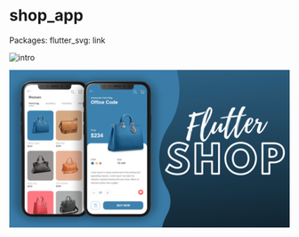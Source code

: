 # shop_app

Packages:
  flutter_svg: link

![intro](https://github.com/taup-os/shop_app/blob/main/intro.gif)

![ui](https://github.com/taup-os/shop_app/blob/main/ui.png)


